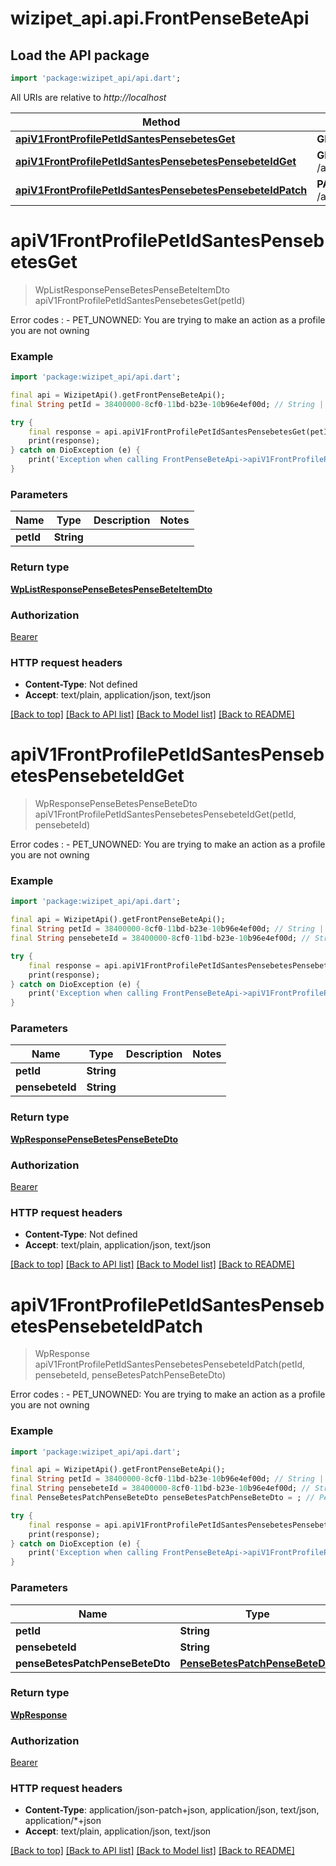 # wizipet_api.api.FrontPenseBeteApi

## Load the API package
```dart
import 'package:wizipet_api/api.dart';
```

All URIs are relative to *http://localhost*

Method | HTTP request | Description
------------- | ------------- | -------------
[**apiV1FrontProfilePetIdSantesPensebetesGet**](FrontPenseBeteApi.md#apiv1frontprofilepetidsantespensebetesget) | **GET** /api/v1/front/profile/{pet_id}/santes/pensebetes | 
[**apiV1FrontProfilePetIdSantesPensebetesPensebeteIdGet**](FrontPenseBeteApi.md#apiv1frontprofilepetidsantespensebetespensebeteidget) | **GET** /api/v1/front/profile/{pet_id}/santes/pensebetes/{pensebete_id} | 
[**apiV1FrontProfilePetIdSantesPensebetesPensebeteIdPatch**](FrontPenseBeteApi.md#apiv1frontprofilepetidsantespensebetespensebeteidpatch) | **PATCH** /api/v1/front/profile/{pet_id}/santes/pensebetes/{pensebete_id} | 


# **apiV1FrontProfilePetIdSantesPensebetesGet**
> WpListResponsePenseBetesPenseBeteItemDto apiV1FrontProfilePetIdSantesPensebetesGet(petId)



Error codes :    - PET_UNOWNED: You are trying to make an action as a profile you are not owning

### Example
```dart
import 'package:wizipet_api/api.dart';

final api = WizipetApi().getFrontPenseBeteApi();
final String petId = 38400000-8cf0-11bd-b23e-10b96e4ef00d; // String | 

try {
    final response = api.apiV1FrontProfilePetIdSantesPensebetesGet(petId);
    print(response);
} catch on DioException (e) {
    print('Exception when calling FrontPenseBeteApi->apiV1FrontProfilePetIdSantesPensebetesGet: $e\n');
}
```

### Parameters

Name | Type | Description  | Notes
------------- | ------------- | ------------- | -------------
 **petId** | **String**|  | 

### Return type

[**WpListResponsePenseBetesPenseBeteItemDto**](WpListResponsePenseBetesPenseBeteItemDto.md)

### Authorization

[Bearer](../README.md#Bearer)

### HTTP request headers

 - **Content-Type**: Not defined
 - **Accept**: text/plain, application/json, text/json

[[Back to top]](#) [[Back to API list]](../README.md#documentation-for-api-endpoints) [[Back to Model list]](../README.md#documentation-for-models) [[Back to README]](../README.md)

# **apiV1FrontProfilePetIdSantesPensebetesPensebeteIdGet**
> WpResponsePenseBetesPenseBeteDto apiV1FrontProfilePetIdSantesPensebetesPensebeteIdGet(petId, pensebeteId)



Error codes :    - PET_UNOWNED: You are trying to make an action as a profile you are not owning

### Example
```dart
import 'package:wizipet_api/api.dart';

final api = WizipetApi().getFrontPenseBeteApi();
final String petId = 38400000-8cf0-11bd-b23e-10b96e4ef00d; // String | 
final String pensebeteId = 38400000-8cf0-11bd-b23e-10b96e4ef00d; // String | 

try {
    final response = api.apiV1FrontProfilePetIdSantesPensebetesPensebeteIdGet(petId, pensebeteId);
    print(response);
} catch on DioException (e) {
    print('Exception when calling FrontPenseBeteApi->apiV1FrontProfilePetIdSantesPensebetesPensebeteIdGet: $e\n');
}
```

### Parameters

Name | Type | Description  | Notes
------------- | ------------- | ------------- | -------------
 **petId** | **String**|  | 
 **pensebeteId** | **String**|  | 

### Return type

[**WpResponsePenseBetesPenseBeteDto**](WpResponsePenseBetesPenseBeteDto.md)

### Authorization

[Bearer](../README.md#Bearer)

### HTTP request headers

 - **Content-Type**: Not defined
 - **Accept**: text/plain, application/json, text/json

[[Back to top]](#) [[Back to API list]](../README.md#documentation-for-api-endpoints) [[Back to Model list]](../README.md#documentation-for-models) [[Back to README]](../README.md)

# **apiV1FrontProfilePetIdSantesPensebetesPensebeteIdPatch**
> WpResponse apiV1FrontProfilePetIdSantesPensebetesPensebeteIdPatch(petId, pensebeteId, penseBetesPatchPenseBeteDto)



Error codes :    - PET_UNOWNED: You are trying to make an action as a profile you are not owning

### Example
```dart
import 'package:wizipet_api/api.dart';

final api = WizipetApi().getFrontPenseBeteApi();
final String petId = 38400000-8cf0-11bd-b23e-10b96e4ef00d; // String | 
final String pensebeteId = 38400000-8cf0-11bd-b23e-10b96e4ef00d; // String | 
final PenseBetesPatchPenseBeteDto penseBetesPatchPenseBeteDto = ; // PenseBetesPatchPenseBeteDto | 

try {
    final response = api.apiV1FrontProfilePetIdSantesPensebetesPensebeteIdPatch(petId, pensebeteId, penseBetesPatchPenseBeteDto);
    print(response);
} catch on DioException (e) {
    print('Exception when calling FrontPenseBeteApi->apiV1FrontProfilePetIdSantesPensebetesPensebeteIdPatch: $e\n');
}
```

### Parameters

Name | Type | Description  | Notes
------------- | ------------- | ------------- | -------------
 **petId** | **String**|  | 
 **pensebeteId** | **String**|  | 
 **penseBetesPatchPenseBeteDto** | [**PenseBetesPatchPenseBeteDto**](PenseBetesPatchPenseBeteDto.md)|  | [optional] 

### Return type

[**WpResponse**](WpResponse.md)

### Authorization

[Bearer](../README.md#Bearer)

### HTTP request headers

 - **Content-Type**: application/json-patch+json, application/json, text/json, application/*+json
 - **Accept**: text/plain, application/json, text/json

[[Back to top]](#) [[Back to API list]](../README.md#documentation-for-api-endpoints) [[Back to Model list]](../README.md#documentation-for-models) [[Back to README]](../README.md)

